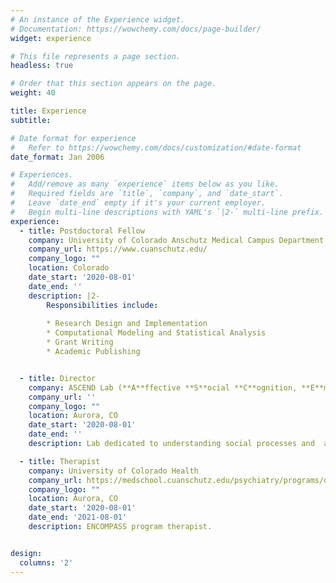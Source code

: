 ```yaml
---
# An instance of the Experience widget.
# Documentation: https://wowchemy.com/docs/page-builder/
widget: experience

# This file represents a page section.
headless: true

# Order that this section appears on the page.
weight: 40

title: Experience
subtitle:

# Date format for experience
#   Refer to https://wowchemy.com/docs/customization/#date-format
date_format: Jan 2006

# Experiences.
#   Add/remove as many `experience` items below as you like.
#   Required fields are `title`, `company`, and `date_start`.
#   Leave `date_end` empty if it's your current employer.
#   Begin multi-line descriptions with YAML's `|2-` multi-line prefix.
experience:
  - title: Postdoctoral Fellow
    company: University of Colorado Anschutz Medical Campus Department of Psychiatry
    company_url: https://www.cuanschutz.edu/
    company_logo: ""
    location: Colorado
    date_start: '2020-08-01'
    date_end: ''
    description: |2-
        Responsibilities include:
        
        * Research Design and Implementation
        * Computational Modeling and Statistical Analysis
        * Grant Writing
        * Academic Publishing 


  - title: Director
    company: ASCEND Lab (**A**ffective **S**ocial **C**ognition, **E**motion, and **N**euroscience - **D**evelopmental psychobiology Lab)
    company_url: ''
    company_logo: ""
    location: Aurora, CO
    date_start: '2020-08-01'
    date_end: ''
    description: Lab dedicated to understanding social processes and  associated neural mechanisms across development with an emphasis on understanidng associations with mental health and antisocial behavior.

  - title: Therapist
    company: University of Colorado Health
    company_url: https://medschool.cuanschutz.edu/psychiatry/programs/division-of-addiction-science-prevention-treatment/encompass-integrated-mental-health-substance-treatment
    company_logo: ""
    location: Aurora, CO
    date_start: '2020-08-01'
    date_end: '2021-08-01'
    description: ENCOMPASS program therapist.


design:
  columns: '2'
---
```

